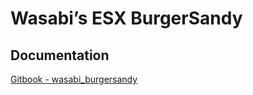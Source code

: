 # Wasabi’s ESX BurgerSandy

## Documentation
[Gitbook - wasabi_burgersandy](https://wasabirobby.gitbook.io/wasabi-scripts/scripts/wasabi_burgersandy)
